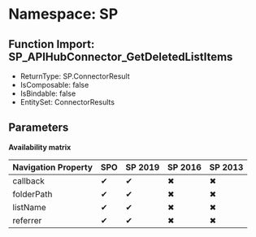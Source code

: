 # Namespace: SP

## Function Import: SP_APIHubConnector_GetDeletedListItems

- ReturnType: SP.ConnectorResult
- IsComposable: false
- IsBindable: false
- EntitySet: ConnectorResults

## Parameters

**Availability matrix**

Navigation Property | SPO | SP 2019 | SP 2016 | SP 2013
----------|-----|---------|---------|--------
callback | ✔ | ✔ | ✖ | ✖
folderPath | ✔ | ✔ | ✖ | ✖
listName | ✔ | ✔ | ✖ | ✖
referrer | ✔ | ✔ | ✖ | ✖
